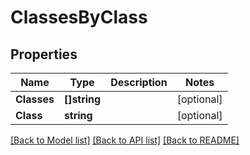 # ClassesByClass

## Properties
Name | Type | Description | Notes
------------ | ------------- | ------------- | -------------
**Classes** | **[]string** |  | [optional] 
**Class** | **string** |  | [optional] 

[[Back to Model list]](../README.md#documentation-for-models) [[Back to API list]](../README.md#documentation-for-api-endpoints) [[Back to README]](../README.md)


